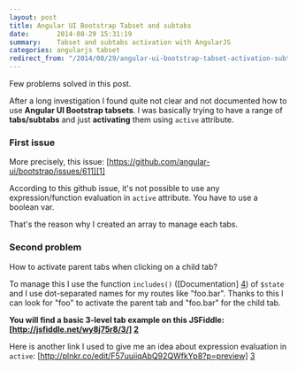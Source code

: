 ```yaml
---
layout: post
title: Angular UI Bootstrap Tabset and subtabs
date:       2014-08-29 15:31:19
summary:    Tabset and subtabs activation with AngularJS
categories: angularjs tabset
redirect_from: "/2014/08/29/angular-ui-bootstrap-tabset-activation-subtab.html"
---
```


Few problems solved in this post. 

After a long investigation I found quite not clear and not documented how to use **Angular UI Bootstrap tabsets**.
I was basically trying to have a range of **tabs/subtabs** and just **activating** them using `active` attribute.



### First issue
More precisely, this issue: [https://github.com/angular-ui/bootstrap/issues/611][1]

According to this github issue, it's not possible to use any expression/function evaluation in `active` attribute. You have to use a boolean var.

That's the reason why I created an array to manage each tabs.



### Second problem
How to activate parent tabs when clicking on a child tab?

To manage this I use the function `includes()` ([Documentation] [4]) of `$state` and I use dot-separated names for my routes like "foo.bar". Thanks to this I can look for "foo" to activate the parent tab and "foo.bar" for the child tab.

**You will find a basic 3-level tab example on this JSFiddle: [http://jsfiddle.net/wy8j75r8/3/] [2]**

Here is another link I used to give me an idea about expression evaluation in `active`: [http://plnkr.co/edit/F57uuiiqAbQ92QWfkYp8?p=preview] [3]

  [1]: https://github.com/angular-ui/bootstrap/issues/611
  [2]: http://jsfiddle.net/wy8j75r8/3/
  [3]: http://plnkr.co/edit/F57uuiiqAbQ92QWfkYp8?p=preview
  [4]: https://github.com/angular-ui/ui-router/wiki/Quick-Reference#stateincludesstatename--params
